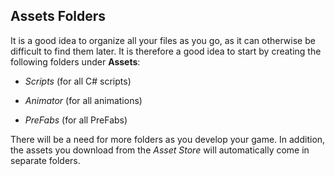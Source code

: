 ## Assets Folders

It is a good idea to organize all your files as you go, as it can otherwise
be difficult to find them later. It is therefore a good idea to
start by creating the following folders under **Assets**:

- *Scripts* (for all C# scripts)

- *Animator* (for all animations)

- *PreFabs* (for all PreFabs)

There will be a need for more folders as you develop your
game. In addition, the assets you download from the *Asset Store* will automatically
come in separate folders.
